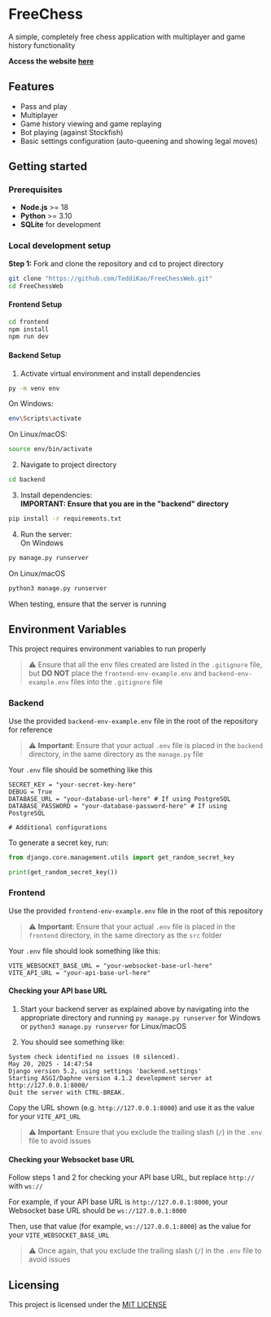 # FreeChess #

A simple, completely free chess application with multiplayer and game history functionality

**Access the website [here](https://free-chess.vercel.app)**

## Features ##

- Pass and play 
- Multiplayer 
- Game history viewing and game replaying
- Bot playing (against Stockfish)
- Basic settings configuration (auto-queening and showing legal moves)

## Getting started ##

### Prerequisites ###

- **Node.js** >= 18
- **Python** >= 3.10
- **SQLite** for development

### Local development setup ###

**Step 1:** Fork and clone the repository and cd to project directory
```bash
git clone "https://github.com/TeddiKao/FreeChessWeb.git"
cd FreeChessWeb
```

#### Frontend Setup ####
```bash
cd frontend
npm install
npm run dev
```

#### Backend Setup ####
1. Activate virtual environment and install dependencies
```bash
py -m venv env
```

On Windows:
```bash
env\Scripts\activate
```

On Linux/macOS:
```bash
source env/bin/activate
```

2. Navigate to project directory  
```bash
cd backend
```

3. Install dependencies:  
**IMPORTANT: Ensure that you are in the "backend" directory**
```bash
pip install -r requirements.txt
```

4. Run the server:  
On Windows
```bash
py manage.py runserver
```

On Linux/macOS
```bash
python3 manage.py runserver
```

When testing, ensure that the server is running

## Environment Variables ##
This project requires environment variables to run properly
> ⚠️ Ensure that all the env files created are listed in the `.gitignore` file, but **DO NOT** place the `frontend-env-example.env` and `backend-env-example.env` files into the `.gitignore` file

### Backend ###
Use the provided `backend-env-example.env` file in the root of the repository for reference

> ⚠️ **Important**: Ensure that your actual `.env` file is placed in the `backend` directory, in the same directory as the `manage.py` file

Your `.env` file should be something like this

```env
SECRET_KEY = "your-secret-key-here"
DEBUG = True
DATABASE_URL = "your-database-url-here" # If using PostgreSQL
DATABASE_PASSWORD = "your-database-password-here" # If using PostgreSQL

# Additional configurations
```

To generate a secret key, run:
```python
from django.core.management.utils import get_random_secret_key

print(get_random_secret_key())
```

### Frontend ###
Use the provided `frontend-env-example.env` file in the root of this repository 

> ⚠️ **Important**: Ensure that your actual `.env` file is placed in the `frontend` directory, in the same directory as the `src` folder

Your `.env` file should look something like this:
```env
VITE_WEBSOCKET_BASE_URL = "your-websocket-base-url-here"
VITE_API_URL = "your-api-base-url-here"
```

#### Checking your API base URL #### 

1. Start your backend server as explained above by navigating into the appropriate directory and running `py manage.py runserver` for Windows or `python3 manage.py runserver` for Linux/macOS

2. You should see something like:
```
System check identified no issues (0 silenced).
May 20, 2025 - 14:47:54
Django version 5.2, using settings 'backend.settings'
Starting ASGI/Daphne version 4.1.2 development server at http://127.0.0.1:8000/
Quit the server with CTRL-BREAK.
```

Copy the URL shown (e.g. `http://127.0.0.1:8000`) and use it as the value for your `VITE_API_URL`
> ⚠️ **Important**: Ensure that you exclude the trailing slash (`/`) in the `.env` file to avoid issues

#### Checking your Websocket base URL ####
Follow steps 1 and 2 for checking your API base URL, but replace `http://` with `ws://`

For example, if your API base URL is `http://127.0.0.1:8000`, your Websocket base URL should be `ws://127.0.0.1:8000`

Then, use that value (for example, `ws://127.0.0.1:8000`) as the value for your `VITE_WEBSOCKET_BASE_URL`

> ⚠️ Once again, that you exclude the trailing slash (`/`) in the `.env` file to avoid issues

## Licensing ##
This project is licensed under the [MIT LICENSE](./LICENSE)